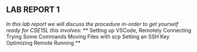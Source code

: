 ## LAB REPORT 1
*In this lab report we will discuss the procedure in-order to get yourself ready for CSE15L this involves:*
** Setting up VSCode,
 Remotely Connecting
 Trying Some Commands
 Moving Files with scp
 Setting an SSH Key
 Optimizing Remote Running **
